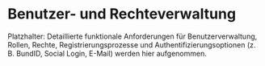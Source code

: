 # Benutzer- und Rechteverwaltung

Platzhalter: Detaillierte funktionale Anforderungen für Benutzerverwaltung, Rollen, Rechte, Registrierungsprozesse und Authentifizierungsoptionen (z. B. BundID, Social Login, E-Mail) werden hier aufgenommen.
